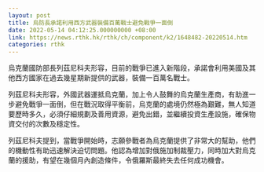 ```yaml
---
layout: post
title: 烏防長承諾利用西方武器裝備百萬戰士避免戰爭一面倒
date: 2022-05-14 04:12:25.000000000 +08:00
link: https://news.rthk.hk/rthk/ch/component/k2/1648482-20220514.htm
categories: rthk
---
```


烏克蘭國防部長列茲尼科夫形容，目前的戰爭已進入新階段，承諾會利用美國及其他西方國家在過去幾星期新提供的武器，裝備一百萬名戰士。

列茲尼科夫形容，外國武器運抵烏克蘭，加上令人鼓舞的烏克蘭生產商，有助進一步避免戰爭一面倒，但在戰況取得平衡前，烏克蘭的處境仍然極為艱難，無人知道要歷時多久，必須仔細規劃及善用資源，避免出錯，並繼續投資生產設施，確保物資交付的次數及穩定性。

列茲尼科夫提到，當戰爭開始時，志願參戰者為烏克蘭提供了非常大的幫助，他們的機動性有助迅速解決迫切問題。他認為增加對俄施加制裁壓力，同時加大對烏克蘭的援助，有望在幾個月內創造條件，令俄羅斯最終失去任何成功機會。

